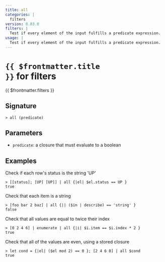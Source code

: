 ```yaml
---
title: all
categories: |
  filters
version: 0.83.0
filters: |
  Test if every element of the input fulfills a predicate expression.
usage: |
  Test if every element of the input fulfills a predicate expression.
---
```


# <code>{{ $frontmatter.title }}</code> for filters

<div class='command-title'>{{ $frontmatter.filters }}</div>

## Signature

```> all (predicate)```

## Parameters

 -  `predicate`: a closure that must evaluate to a boolean

## Examples

Check if each row's status is the string 'UP'
```shell
> [[status]; [UP] [UP]] | all {|el| $el.status == UP }
true
```

Check that each item is a string
```shell
> [foo bar 2 baz] | all {|| ($in | describe) == 'string' }
false
```

Check that all values are equal to twice their index
```shell
> [0 2 4 6] | enumerate | all {|i| $i.item == $i.index * 2 }
true
```

Check that all of the values are even, using a stored closure
```shell
> let cond = {|el| ($el mod 2) == 0 }; [2 4 6 8] | all $cond
true
```
